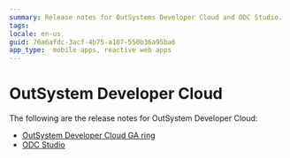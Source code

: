 ```yaml
---
summary: Release notes for OutSystems Developer Cloud and ODC Studio.
tags:
locale: en-us
guid: 76a6afdc-3acf-4b75-a107-550b36a95ba6
app_type:  mobile apps, reactive web apps
---
```


# OutSystem Developer Cloud

The following are the release notes for OutSystem Developer Cloud:

* [OutSystem Developer Cloud GA ring](ga/outsystems-developer-cloud.md)
* [ODC Studio](service-studio-neo/odcstudio.md)
